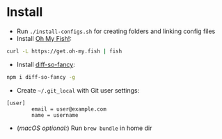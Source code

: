 
# Install

- Run `./install-configs.sh` for creating folders and linking config files
- Install [Oh My Fish!](https://github.com/oh-my-fish/oh-my-fish):
```bash
curl -L https://get.oh-my.fish | fish
```
- Install [diff-so-fancy](https://github.com/so-fancy/diff-so-fancy):
```bash
npm i diff-so-fancy -g
```
- Create `~/.git_local` with Git user settings:
```git
[user]
        email = user@example.com
        name = username
```
- (_macOS optional:_) Run `brew bundle` in home dir
